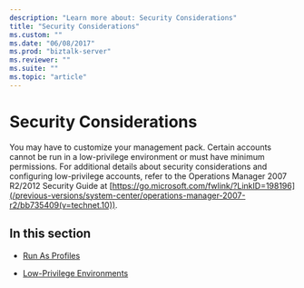 ```yaml
---
description: "Learn more about: Security Considerations"
title: "Security Considerations"
ms.custom: ""
ms.date: "06/08/2017"
ms.prod: "biztalk-server"
ms.reviewer: ""
ms.suite: ""
ms.topic: "article"
---
```

# Security Considerations
You may have to customize your management pack. Certain accounts cannot be run in a low-privilege environment or must have minimum permissions. For additional details about security considerations and configuring low-privilege accounts, refer to the Operations Manager 2007 R2/2012 Security Guide at [https://go.microsoft.com/fwlink/?LinkID=198196](/previous-versions/system-center/operations-manager-2007-r2/bb735409(v=technet.10)).

## In this section

-   [Run As Profiles](../technical-guides/run-as-profiles.md)

-   [Low-Privilege Environments](../technical-guides/low-privilege-environments.md)